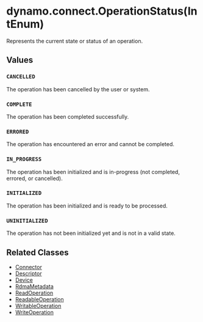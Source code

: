 <!--
SPDX-FileCopyrightText: Copyright (c) 2025 NVIDIA CORPORATION & AFFILIATES. All rights reserved.
SPDX-License-Identifier: Apache-2.0

Licensed under the Apache License, Version 2.0 (the "License");
you may not use this file except in compliance with the License.
You may obtain a copy of the License at

http://www.apache.org/licenses/LICENSE-2.0

Unless required by applicable law or agreed to in writing, software
distributed under the License is distributed on an "AS IS" BASIS,
WITHOUT WARRANTIES OR CONDITIONS OF ANY KIND, either express or implied.
See the License for the specific language governing permissions and
limitations under the License.
-->

# dynamo.connect.OperationStatus(IntEnum)

Represents the current state or status of an operation.


## Values

### `CANCELLED`

The operation has been cancelled by the user or system.

### `COMPLETE`

The operation has been completed successfully.

### `ERRORED`

The operation has encountered an error and cannot be completed.

### `IN_PROGRESS`

The operation has been initialized and is in-progress (not completed, errored, or cancelled).

### `INITIALIZED`

The operation has been initialized and is ready to be processed.

### `UNINITIALIZED`

The operation has not been initialized yet and is not in a valid state.


## Related Classes

  - [Connector](connector.md)
  - [Descriptor](descriptor.md)
  - [Device](device.md)
  - [RdmaMetadata](rdma_metadata.md)
  - [ReadOperation](read_operation.md)
  - [ReadableOperation](readable_operation.md)
  - [WritableOperation](writable_operation.md)
  - [WriteOperation](write_operation.md)
